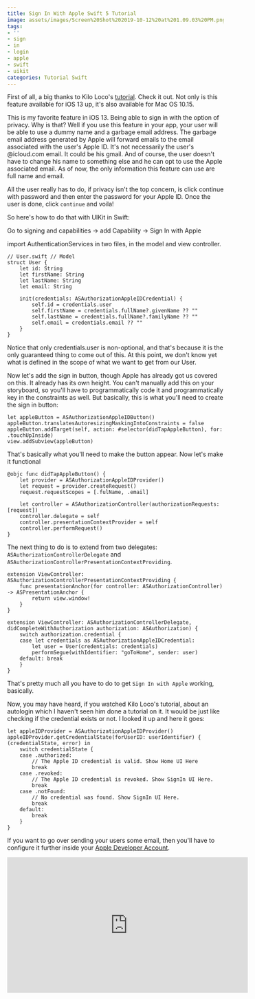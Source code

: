 ```yaml
---
title: Sign In With Apple Swift 5 Tutorial
image: assets/images/Screen%20Shot%202019-10-12%20at%201.09.03%20PM.png
tags:
- ''
- sign
- in
- login
- apple
- swift
- uikit
categories: Tutorial Swift
---
```


First of all, a big thanks to Kilo Loco's [tutorial][tut]. Check it out. Not only is this feature available for iOS 13 up, it's also available for Mac OS 10.15.

This is my favorite feature in iOS 13. Being able to sign in with the option of privacy. Why is that? Well if you use this feature in your app, your user will be able to use a dummy name and a garbage email address. The garbage email address generated by Apple will forward emails to the email associated with the user's Apple ID. It's not necessarily the user's @icloud.com email. It could be his gmail. And of course, the user doesn't have to change his name to something else and he can opt to use the Apple associated email. As of now, the only information this feature can use are full name and email.

All the user really has to do, if privacy isn't the top concern, is click continue with password and then enter the password for your Apple ID. Once the user is done, click `continue` and voila!

So here's how to do that with UIKit in Swift:

Go to signing and capabilities -> add Capability -> Sign In with Apple

import AuthenticationServices in two files, in the model and view controller.

```
// User.swift // Model
struct User {
    let id: String
    let firstName: String
    let lastName: String
    let email: String

    init(credentials: ASAuthorizationAppleIDCredential) {
        self.id = credentials.user
        self.firstName = credentials.fullName?.givenName ?? ""
        self.lastName = credentials.fullName?.familyName ?? ""
        self.email = credentials.email ?? ""
    }
}
```

Notice that only credentials.user is non-optional, and that's because it is the only guaranteed thing to come out of this. At this point, we don't know yet what is defined in the scope of what we want to get from our User.

Now let's add the sign in button, though Apple has already got us covered on this. It already has its own height. You can't manually add this on your storyboard, so you'll have to programmatically code it and programmatically key in the constraints as well. But basically, this is what you'll need to create the sign in button:

```
let appleButton = ASAuthorizationAppleIDButton()
appleButton.translatesAutoresizingMaskingIntoConstraints = false
appleButton.addTarget(self, action: #selector(didTapAppleButton), for: .touchUpInside)
view.addSubview(appleButton)
```

That's basically what you'll need to make the button appear. Now let's make it functional

```
@objc func didTapAppleButton() {
    let provider = ASAuthorizationAppleIDProvider()
    let request = provider.createRequest()
    request.requestScopes = [.fulName, .email]
		
    let controller = ASAuthorizationController(authorizationRequests: [request])
    controller.delegate = self
    controller.presentationContextProvider = self
    controller.performRequest()
}
```

The next thing to do is to extend from two delegates: `ASAuthorizationControllerDelegate` and `ASAuthorizationControllerPresentationContextProviding`.

```
extension ViewController: ASAuthorizationControllerPresentationContextProviding {
    func presentationAnchor(for controller: ASAuthorizationController) -> ASPresentationAnchor {
        return view.window!
    }
}

extension ViewController: ASAuthorizationControllerDelegate, didCompleteWithAuthorization authorization: ASAuthorization) {
    switch authorization.credential {
    case let credentials as ASAuthorizationAppleIDCredential:
        let user = User(credentials: credentials)
        performSegue(withIdentifier: "goToHome", sender: user)
    default: break
    }
}
```

That's pretty much all you have to do to get `Sign In with Apple` working, basically.

Now, you may have heard, if you watched Kilo Loco's tutorial, about an autologin which I haven't seen him done a tutorial on it. It would be just like checking if the credential exists or not. I looked it up and here it goes:

```
let appleIDProvider = ASAuthorizationAppleIDProvider()
appleIDProvider.getCredentialState(forUserID: userIdentifier) { (credentialState, error) in
    switch credentialState {
    case .authorized:
        // The Apple ID credential is valid. Show Home UI Here
        break
    case .revoked:
        // The Apple ID credential is revoked. Show SignIn UI Here.
        break
    case .notFound:
        // No credential was found. Show SignIn UI Here.
        break
    default:
        break
    }
}
```

If you want to go over sending your users some email, then you'll have to configure it further inside your [Apple Developer Account][ada].

<iframe width="560" height="315" src="https://www.youtube.com/embed/vuygdr0EcGM" frameborder="0" allow="accelerometer; autoplay; encrypted-media; gyroscope; picture-in-picture" allowfullscreen></iframe>

[tut]: https://www.youtube.com/watch?v=vuygdr0EcGM
[ada]: https://developer.apple.com/account/resources/services/configure
